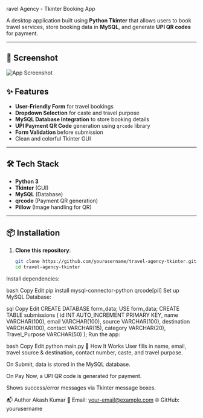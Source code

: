 ravel Agency - Tkinter Booking App

A desktop application built using **Python Tkinter** that allows users to book travel services, store booking data in **MySQL**, and generate **UPI QR codes** for payment.

---

## 📸 Screenshot
![App Screenshot](https://drive.google.com/file/d/1fgcCf4rySipgftPqXZxfsZnQjDZ4qX8k/view?usp=sharing)
 

## ✨ Features
- **User-Friendly Form** for travel bookings
- **Dropdown Selection** for caste and travel purpose
- **MySQL Database Integration** to store booking details
- **UPI Payment QR Code** generation using `qrcode` library
- **Form Validation** before submission
- Clean and colorful Tkinter GUI

---

## 🛠️ Tech Stack
- **Python 3**
- **Tkinter** (GUI)
- **MySQL** (Database)
- **qrcode** (Payment QR generation)
- **Pillow** (Image handling for QR)

---

## 📦 Installation
1. **Clone this repository**:
   ```bash
   git clone https://github.com/yourusername/travel-agency-tkinter.git
   cd travel-agency-tkinter
Install dependencies:

bash
Copy
Edit
pip install mysql-connector-python qrcode[pil]
Set up MySQL Database:

sql
Copy
Edit
CREATE DATABASE form_data;
USE form_data;
CREATE TABLE submissions (
    id INT AUTO_INCREMENT PRIMARY KEY,
    name VARCHAR(100),
    email VARCHAR(100),
    source VARCHAR(100),
    destination VARCHAR(100),
    contact VARCHAR(15),
    category VARCHAR(20),
    Travel_Purpose VARCHAR(50)
);
Run the app:

bash
Copy
Edit
python main.py
📄 How It Works
User fills in name, email, travel source & destination, contact number, caste, and travel purpose.

On Submit, data is stored in the MySQL database.

On Pay Now, a UPI QR code is generated for payment.

Shows success/error messages via Tkinter message boxes.

📬 Author
Akash Kumar
📧 Email: your-email@example.com
🌐 GitHub: yourusername
